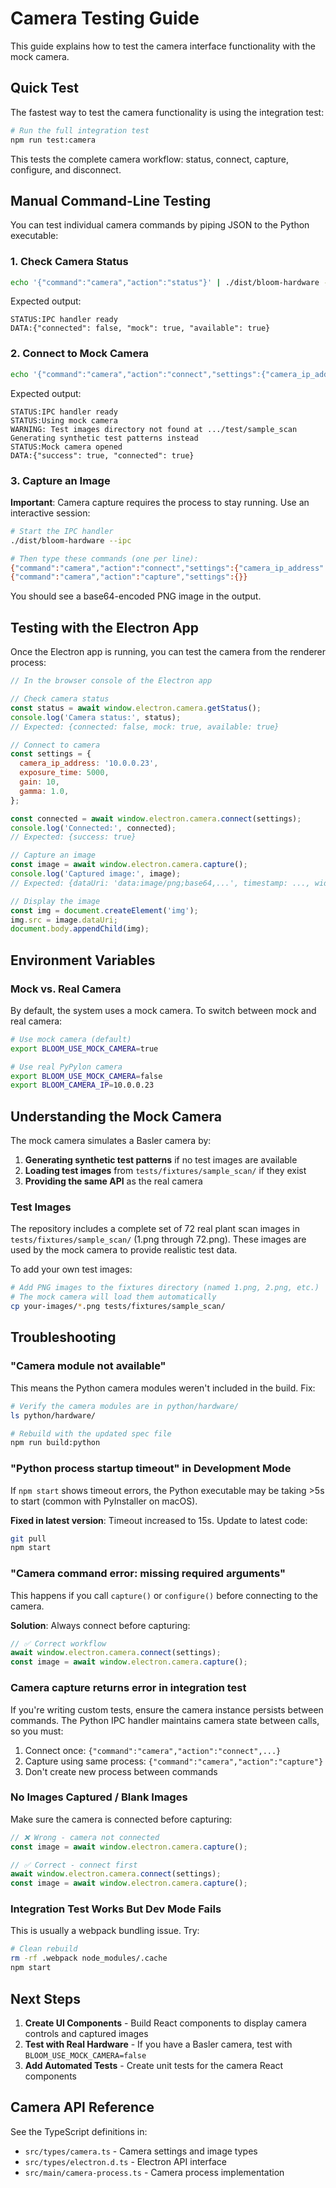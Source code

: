 # Camera Testing Guide

This guide explains how to test the camera interface functionality with the mock camera.

## Quick Test

The fastest way to test the camera functionality is using the integration test:

```bash
# Run the full integration test
npm run test:camera
```

This tests the complete camera workflow: status, connect, capture, configure, and disconnect.

## Manual Command-Line Testing

You can test individual camera commands by piping JSON to the Python executable:

### 1. Check Camera Status

```bash
echo '{"command":"camera","action":"status"}' | ./dist/bloom-hardware --ipc
```

Expected output:

```
STATUS:IPC handler ready
DATA:{"connected": false, "mock": true, "available": true}
```

### 2. Connect to Mock Camera

```bash
echo '{"command":"camera","action":"connect","settings":{"camera_ip_address":"10.0.0.23","exposure_time":5000,"gain":10,"gamma":1.0}}' | ./dist/bloom-hardware --ipc
```

Expected output:

```
STATUS:IPC handler ready
STATUS:Using mock camera
WARNING: Test images directory not found at .../test/sample_scan
Generating synthetic test patterns instead
STATUS:Mock camera opened
DATA:{"success": true, "connected": true}
```

### 3. Capture an Image

**Important**: Camera capture requires the process to stay running. Use an interactive session:

```bash
# Start the IPC handler
./dist/bloom-hardware --ipc

# Then type these commands (one per line):
{"command":"camera","action":"connect","settings":{"camera_ip_address":"10.0.0.23","exposure_time":5000,"gain":10}}
{"command":"camera","action":"capture","settings":{}}
```

You should see a base64-encoded PNG image in the output.

## Testing with the Electron App

Once the Electron app is running, you can test the camera from the renderer process:

```javascript
// In the browser console of the Electron app

// Check camera status
const status = await window.electron.camera.getStatus();
console.log('Camera status:', status);
// Expected: {connected: false, mock: true, available: true}

// Connect to camera
const settings = {
  camera_ip_address: '10.0.0.23',
  exposure_time: 5000,
  gain: 10,
  gamma: 1.0,
};

const connected = await window.electron.camera.connect(settings);
console.log('Connected:', connected);
// Expected: {success: true}

// Capture an image
const image = await window.electron.camera.capture();
console.log('Captured image:', image);
// Expected: {dataUri: 'data:image/png;base64,...', timestamp: ..., width: ..., height: ...}

// Display the image
const img = document.createElement('img');
img.src = image.dataUri;
document.body.appendChild(img);
```

## Environment Variables

### Mock vs. Real Camera

By default, the system uses a mock camera. To switch between mock and real camera:

```bash
# Use mock camera (default)
export BLOOM_USE_MOCK_CAMERA=true

# Use real PyPylon camera
export BLOOM_USE_MOCK_CAMERA=false
export BLOOM_CAMERA_IP=10.0.0.23
```

## Understanding the Mock Camera

The mock camera simulates a Basler camera by:

1. **Generating synthetic test patterns** if no test images are available
2. **Loading test images** from `tests/fixtures/sample_scan/` if they exist
3. **Providing the same API** as the real camera

### Test Images

The repository includes a complete set of 72 real plant scan images in `tests/fixtures/sample_scan/` (1.png through 72.png). These images are used by the mock camera to provide realistic test data.

To add your own test images:

```bash
# Add PNG images to the fixtures directory (named 1.png, 2.png, etc.)
# The mock camera will load them automatically
cp your-images/*.png tests/fixtures/sample_scan/
```

## Troubleshooting

### "Camera module not available"

This means the Python camera modules weren't included in the build. Fix:

```bash
# Verify the camera modules are in python/hardware/
ls python/hardware/

# Rebuild with the updated spec file
npm run build:python
```

### "Python process startup timeout" in Development Mode

If `npm start` shows timeout errors, the Python executable may be taking >5s to start (common with PyInstaller on macOS).

**Fixed in latest version**: Timeout increased to 15s. Update to latest code:

```bash
git pull
npm start
```

### "Camera command error: missing required arguments"

This happens if you call `capture()` or `configure()` before connecting to the camera.

**Solution**: Always connect before capturing:

```javascript
// ✅ Correct workflow
await window.electron.camera.connect(settings);
const image = await window.electron.camera.capture();
```

### Camera capture returns error in integration test

If you're writing custom tests, ensure the camera instance persists between commands. The Python IPC handler maintains camera state between calls, so you must:

1. Connect once: `{"command":"camera","action":"connect",...}`
2. Capture using same process: `{"command":"camera","action":"capture"}`
3. Don't create new process between commands

### No Images Captured / Blank Images

Make sure the camera is connected before capturing:

```javascript
// ❌ Wrong - camera not connected
const image = await window.electron.camera.capture();

// ✅ Correct - connect first
await window.electron.camera.connect(settings);
const image = await window.electron.camera.capture();
```

### Integration Test Works But Dev Mode Fails

This is usually a webpack bundling issue. Try:

```bash
# Clean rebuild
rm -rf .webpack node_modules/.cache
npm start
```

## Next Steps

1. **Create UI Components** - Build React components to display camera controls and captured images
2. **Test with Real Hardware** - If you have a Basler camera, test with `BLOOM_USE_MOCK_CAMERA=false`
3. **Add Automated Tests** - Create unit tests for the camera React components

## Camera API Reference

See the TypeScript definitions in:

- `src/types/camera.ts` - Camera settings and image types
- `src/types/electron.d.ts` - Electron API interface
- `src/main/camera-process.ts` - Camera process implementation
